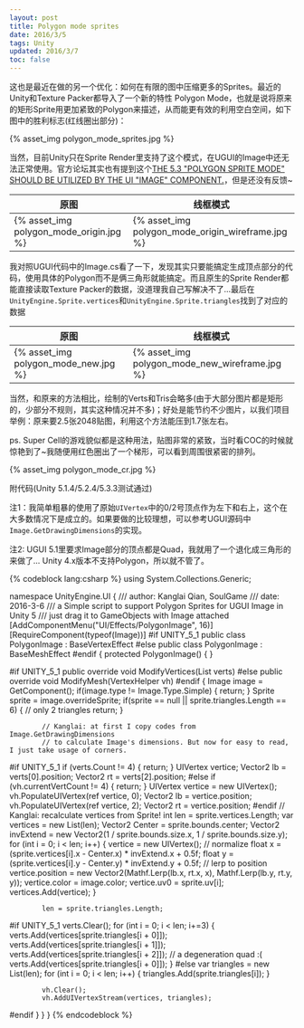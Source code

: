 ```yaml
---
layout: post
title: Polygon mode sprites
date: 2016/3/5
tags: Unity
updated: 2016/3/7
toc: false
---
```


这也是最近在做的另一个优化：如何在有限的图中压缩更多的Sprites。最近的Unity和Texture Packer都导入了一个新的特性 Polygon Mode，也就是说将原来的矩形Sprite用更加紧致的Polygon来描述，从而能更有效的利用空白空间，如下图中的胜利标志(红线圈出部分)：

<!--more-->

{% asset_img polygon_mode_sprites.jpg %}

当然，目前Unity只在Sprite Render里支持了这个模式，在UGUI的Image中还无法正常使用。官方论坛其实也有提到这个[THE 5.3 "POLYGON SPRITE MODE" SHOULD BE UTILIZED BY THE UI "IMAGE" COMPONENT.](https://feedback.unity3d.com/suggestions/the-5-dot-3-polygon-sprite-mode-should-be-utilized-by-the-ui-image-component)，但是还没有反馈~

| 原图 | 线框模式 |
|--------------------------------------------------------------------------|----------------------------------------------------------------------------|
| {% asset_img polygon_mode_origin.jpg %} | {% asset_img polygon_mode_origin_wireframe.jpg %} |

我对照UGUI代码中的Image.cs看了一下，发现其实只要能搞定生成顶点部分的代码，使用具体的Polygon而不是俩三角形就能搞定。而且原生的Sprite Render都能直接读取Texture Packer的数据，没道理我自己写解决不了...最后在`UnityEngine.Sprite.vertices`和`UnityEngine.Sprite.triangles`找到了对应的数据

| 原图 | 线框模式 |
|--------------------------------------------------------------------------|----------------------------------------------------------------------------|
| {% asset_img polygon_mode_new.jpg %} | {% asset_img polygon_mode_new_wireframe.jpg %} |

当然，和原来的方法相比，绘制的Verts和Tris会略多(由于大部分图片都是矩形的，少部分不规则，其实这种情况并不多)；好处是能节约不少图片，以我们项目举例：原来要2.5张2048贴图，利用这个方法能压到1.7张左右。

ps. Super Cell的游戏貌似都是这种用法，贴图非常的紧致，当时看COC的时候就惊艳到了~我随便用红色圈出了一个梯形，可以看到周围很紧密的排列。

{% asset_img polygon_mode_cr.jpg %}

附代码(Unity 5.1.4/5.2.4/5.3.3测试通过)

注1：我简单粗暴的使用了原始`UIVertex`中的0/2号顶点作为左下和右上，这个在大多数情况下是成立的。如果要做的比较理想，可以参考UGUI源码中`Image.GetDrawingDimensions`的实现。

注2: UGUI 5.1里要求Image部分的顶点都是Quad，我就用了一个退化成三角形的来做了... Unity 4.x版本不支持Polygon，所以就不管了。

{% codeblock lang:csharp %}
using System.Collections.Generic;

namespace UnityEngine.UI
{
/// author: Kanglai Qian, SoulGame
/// date: 2016-3-6
/// a Simple script to support Polygon Sprites for UGUI Image in Unity 5
/// just drag it to GameObjects with Image attached
    [AddComponentMenu("UI/Effects/PolygonImage", 16)]
    [RequireComponent(typeof(Image))]
#if UNITY_5_1
    public class PolygonImage : BaseVertexEffect
#else
    public class PolygonImage : BaseMeshEffect
#endif
    {
        protected PolygonImage()
        { }

#if UNITY_5_1
        public override void ModifyVertices(List<UIVertex> verts)
#else
        public override void ModifyMesh(VertexHelper vh)
#endif
        {
            Image image = GetComponent<Image>();
            if(image.type != Image.Type.Simple)
            {
                return;
            }
            Sprite sprite = image.overrideSprite;
            if(sprite == null || sprite.triangles.Length == 6)
            {
                // only 2 triangles
                return;
            }

            // Kanglai: at first I copy codes from Image.GetDrawingDimensions
            // to calculate Image's dimensions. But now for easy to read, I just take usage of corners.
#if UNITY_5_1
            if (verts.Count != 4)
            {
                return;
            }
            UIVertex vertice;
            Vector2 lb = verts[0].position;
            Vector2 rt = verts[2].position;
#else
            if (vh.currentVertCount != 4)
            {
                return;
            }
            UIVertex vertice = new UIVertex();
            vh.PopulateUIVertex(ref vertice, 0);
            Vector2 lb = vertice.position;
            vh.PopulateUIVertex(ref vertice, 2);
            Vector2 rt = vertice.position;
#endif
            // Kanglai: recalculate vertices from Sprite!
            int len = sprite.vertices.Length;
            var vertices = new List<UIVertex>(len);
            Vector2 Center = sprite.bounds.center;
            Vector2 invExtend = new Vector2(1 / sprite.bounds.size.x, 1 / sprite.bounds.size.y);
            for (int i = 0; i < len; i++)
            {
                vertice = new UIVertex();
                // normalize
                float x = (sprite.vertices[i].x - Center.x) * invExtend.x + 0.5f;
                float y = (sprite.vertices[i].y - Center.y) * invExtend.y + 0.5f;
                // lerp to position
                vertice.position = new Vector2(Mathf.Lerp(lb.x, rt.x, x), Mathf.Lerp(lb.y, rt.y, y));
                vertice.color = image.color;
                vertice.uv0 = sprite.uv[i];
                vertices.Add(vertice);
            }

            len = sprite.triangles.Length;

#if UNITY_5_1
            verts.Clear();
            for (int i = 0; i < len; i+=3)
            {
                verts.Add(vertices[sprite.triangles[i + 0]]);
                verts.Add(vertices[sprite.triangles[i + 1]]);
                verts.Add(vertices[sprite.triangles[i + 2]]);
                // a degeneration quad :(
                verts.Add(vertices[sprite.triangles[i + 0]]);
            }
#else
            var triangles = new List<int>(len);
            for (int i = 0; i < len; i++)
            {
                triangles.Add(sprite.triangles[i]);
            }

            vh.Clear();
            vh.AddUIVertexStream(vertices, triangles);
#endif
        }
    }
}
{% endcodeblock %}